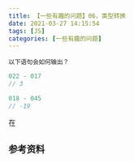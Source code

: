 ```yaml
---
title: 【一些有趣的问题】06，类型转换
date: 2021-03-27 14:15:54
tags: [JS]
categories: [一些有趣的问题]
---
```


`以下语句会如何输出？`
```javascript
022 - 017
// 3

018 - 045
// -19
```
在
## `参考资料`
